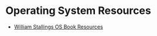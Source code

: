 # Operating System Resources
- [William Stallings OS Book Resources](http://williamstallings.com/OS/OS6e-inst.html)
